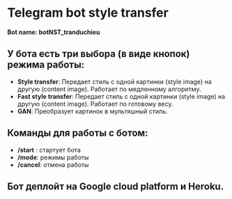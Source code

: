 # Telegram bot style transfer

**Bot name: botNST_tranduchieu**

## У бота есть три выбора (в виде кнопок) режима работы:
- **Style transfer**: Передает стиль с одной картинки (style image) на другую (content image). Работает по медленному алгоритму.
- **Fast style transfer**: Передает стиль с одной картинки (style image) на другую (content image). Работает по готовому весу.
- **GAN**: Преобразует картинок в мультяшный стиль.

## Команды для работы с ботом:
- **/start** : стартует бота
- **/mode**: режимы работы
- **/cancel**: отмена работы

## Бот деплойт на Google cloud platform и Heroku. 
